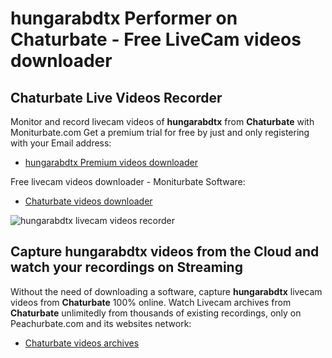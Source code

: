 # hungarabdtx Performer on Chaturbate - Free LiveCam videos downloader

## Chaturbate Live Videos Recorder

Monitor and record livecam videos of **hungarabdtx** from **Chaturbate** with Moniturbate.com
Get a premium trial for free by just and only registering with your Email address:
* [hungarabdtx Premium videos downloader](https://moniturbate.com/request-demo-licence-key.html)

Free livecam videos downloader - Moniturbate Software:
* [Chaturbate videos downloader](https://moniturbate.com/moniturbate-download-software.html)

![hungarabdtx livecam videos recorder](https://peachurnet.com/templates/moniturbate-software.png)


## Capture hungarabdtx videos from the Cloud and watch your recordings on Streaming

Without the need of downloading a software, capture **hungarabdtx** livecam videos from **Chaturbate** 100% online.
Watch Livecam archives from **Chaturbate** unlimitedly from thousands of existing recordings, only on Peachurbate.com and its websites network:
* [Chaturbate videos archives](https://peachurnet.com/)